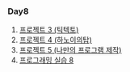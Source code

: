 ### Day8
1. [프로젝트 3 (틱텍토)](1_틱텍토%20프로젝트.md)
2. [프로젝트 4 (하노이의탑)](2_하노이의탑%20프로젝트.md)
3. [프로젝트 5 (나만의 프로그램 제작)](3_나만의%20프로그램.md)
4. [프로그래밍 실습 8](4_프로그래밍%20실습%208.md)
